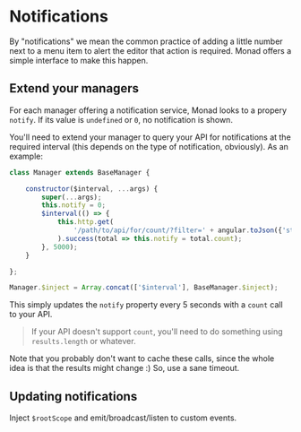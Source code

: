 # Notifications
By "notifications" we mean the common practice of adding a little number next
to a menu item to alert the editor that action is required. Monad offers a
simple interface to make this happen.

## Extend your managers
For each manager offering a notification service, Monad looks to a propery
`notify`. If its value is `undefined` or `0`, no notification is shown.

You'll need to extend your manager to query your API for notifications at the
required interval (this depends on the type of notification, obviously).
As an example:

```javascript
class Manager extends BaseManager {

    constructor($interval, ...args) {
        super(...args);
        this.notify = 0;
        $interval(() => {
            this.http.get(
                '/path/to/api/for/count/?filter=' + angular.toJson({'status': 0})
            ).success(total => this.notify = total.count);
        }, 5000);
    }

};

Manager.$inject = Array.concat(['$interval'], BaseManager.$inject);
```

This simply updates the `notify` property every 5 seconds with a `count` call to
your API.

> If your API doesn't support `count`, you'll need to do something using
> `results.length` or whatever.

Note that you probably don't want to cache these calls, since the whole idea is
that the results might change :) So, use a sane timeout.

## Updating notifications
Inject `$rootScope` and emit/broadcast/listen to custom events.

